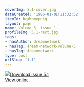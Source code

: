 ```yaml
---
coverImg: 5.1-cover.jpg
dateCreated: '1986-01-01T11:32:52'
itemId: bcphbmepnkg
layout: page
name: Volume 5, issue 1
profileImg: 5.1-rect.jpg
tags:
- hasAuthor: dreamnetwork
- hasTag: dream-network-volume-5
- hasTag: dreamnetwork
type: post
urlSlug: '5.1'
---
```

<img class="card-journal-img" src="../images/5.1-rect.jpg"/><a href="../files/pdfs/Volume_5/5.1-Dream-Network-Bulletin_Volume-5-Number-1.pdf" download="">Download issue 5.1</a><br><a href="../files/pdfs/Volume_5/5.1-Dream-Network-Bulletin_Volume-5-Number-1.pdf">View online</a>
